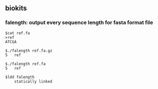 ## biokits

### falength: output every sequence length for fasta format file
```
$cat ref.fa
>ref
ATCGA

$./falength ref.fa.gz
5	ref

$./falength ref.fa
5	ref

$ldd falength
	statically linked
```

